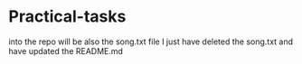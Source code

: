# Practical-tasks
into the repo will be also the song.txt file
I just have deleted the song.txt and have updated the README.md
